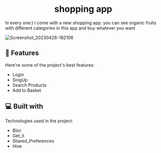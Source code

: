 <h1 align="center" id="title">shopping app</h1>

<p id="description">hi every one:) I come with a new shopping app. you can see organic fruits with different categories in this app and buy whatever you want</p>

![Screenshot_20230426-182106](https://user-images.githubusercontent.com/107408431/234707454-54c2054c-00d6-4abe-9fd2-a6d5b2836a57.jpg)



  
<h2>🧐 Features</h2>

Here're some of the project's best features:

*   Login
*   SingUp
*   Search Products
*   Add to Basket

  
  
<h2>💻 Built with</h2>

Technologies used in the project:

*   Bloc
*   Get\_it
*   Shared\_Preferences
*   Hive
